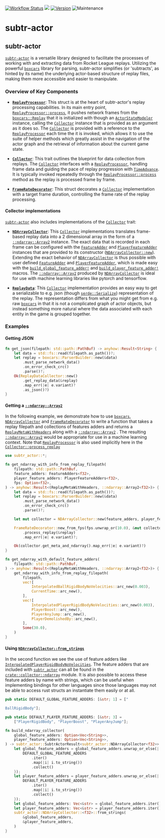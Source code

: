 [![Workflow Status](https://github.com/rlrml/subtr-actor/workflows/main/badge.svg)](https://github.com/rlrml/subtr-actor/actions?query=workflow%3A%22main%22) [![](https://docs.rs/subtr-actor/badge.svg)](https://docs.rs/subtr-actor) [![Version](https://img.shields.io/crates/v/subtr-actor.svg?style=flat-square)](https://crates.io/crates/subtr-actor) ![Maintenance](https://img.shields.io/badge/maintenance-activly--developed-brightgreen.svg)
# subtr-actor

## subtr-actor

[`subtr-actor`][1] is a versatile library designed to facilitate the
processes of working with and extracting data from Rocket League replays.
Utilizing the powerful [`boxcars`][2] library for parsing, subtr-actor
simplifies (or 'subtracts', as hinted by its name) the underlying
actor-based structure of replay files, making them more accessible and
easier to manipulate.

### Overview of Key Components

- **[`ReplayProcessor`][3]**: This struct is at the heart of subtr-actor's
replay processing capabilities. In its main entry point,
[`ReplayProcessor::process`][4], it pushes network frames from the
[`boxcars::Replay`][5] that it is initialized with though an
[`ActorStateModeler`][6] instance, calling the [`Collector`][7] instance that is
provided as an argument as it does so. The [`Collector`][7] is provided with a
reference to the [`ReplayProcessor`][3] each time the it is invoked, which
allows it to use the suite of helper methods which greatly assist in the
navigation of the actor graph and the retrieval of information about the
current game state.

- **[`Collector`][7]**: This trait outlines the blueprint for data collection
from replays. The [`Collector`][7] interfaces with a [`ReplayProcessor`][3],
handling frame data and guiding the pace of replay progression with
[`TimeAdvance`][8]. It is typically invoked repeatedly through the
[`ReplayProcessor::process`][4] method as the replay is processed frame by
frame.

- **[`FrameRateDecorator`][9]**: This struct decorates a [`Collector`][7]
implementation with a target frame duration, controlling the frame rate of
the replay processing.

#### Collector implementations

[`subtr-actor`][1] also includes implementations of the [`Collector`][7] trait:

- **[`NDArrayCollector`][10]**: This [`Collector`][7] implementations translates
frame-based replay data into a 2 dimensional array in the form of a
[`::ndarray::Array2`][11] instance. The exact data that is recorded in each
frame can be configured with the [`FeatureAdder`][12] and [`PlayerFeatureAdder`][13]
instances that are provided to its constructor ([`NDArrayCollector::new`][14]).
Extending the exact behavior of [`NDArrayCollector`][10] is thus possible with
user defined [`FeatureAdder`][12] and [`PlayerFeatureAdder`][13], which is made easy
with the [`build_global_feature_adder!`][15] and [`build_player_feature_adder!`][16]
macros. The [`::ndarray::Array2`][11] produced by [`NDArrayCollector`][10] is ideal
for use with machine learning libraries like pytorch and tensorflow.

- **[`ReplayData`][17]**: This [`Collector`][7] implementation provides an easy way
to get a serializable to e.g. json (though [`serde::Serialize`][18])
representation of the replay. The representation differs from what you might
get from e.g. raw [`boxcars`][2] in that it is not a complicated graph of actor
objects, but instead something more natural where the data associated with
each entity in the game is grouped together.

### Examples

#### Getting JSON

```rust
fn get_json(filepath: std::path::PathBuf) -> anyhow::Result<String> {
    let data = std::fs::read(filepath.as_path())?;
    let replay = boxcars::ParserBuilder::new(&data)
        .must_parse_network_data()
        .on_error_check_crc()
        .parse()?;
    Ok(ReplayDataCollector::new()
        .get_replay_data(&replay)
        .map_err(|e| e.variant)?
        .as_json()?)
}
```

#### Getting a [`::ndarray::Array2`][11]

In the following example, we demonstrate how to use [`boxcars`][2],
[`NDArrayCollector`][10] and [`FrameRateDecorator`][9] to write a function that
takes a replay filepath and collections of features adders and returns a
[`ReplayMetaWithHeaders`][19] along with a [`::ndarray::Array2`][11] . The resulting
[`::ndarray::Array2`][11] would be appropriate for use in a machine learning
context. Note that [`ReplayProcessor`][3] is also used implicitly here in the
[`Collector::process_replay`][20]

```rust
use subtr_actor::*;

fn get_ndarray_with_info_from_replay_filepath(
    filepath: std::path::PathBuf,
    feature_adders: FeatureAdders<f32>,
    player_feature_adders: PlayerFeatureAdders<f32>,
    fps: Option<f32>,
) -> anyhow::Result<(ReplayMetaWithHeaders, ::ndarray::Array2<f32>)> {
    let data = std::fs::read(filepath.as_path())?;
    let replay = boxcars::ParserBuilder::new(&data)
        .must_parse_network_data()
        .on_error_check_crc()
        .parse()?;

    let mut collector = NDArrayCollector::new(feature_adders, player_feature_adders);

    FrameRateDecorator::new_from_fps(fps.unwrap_or(10.0), &mut collector)
        .process_replay(&replay)
        .map_err(|e| e.variant)?;

    Ok(collector.get_meta_and_ndarray().map_err(|e| e.variant)?)
}

fn get_ndarray_with_default_feature_adders(
    filepath: std::path::PathBuf,
) -> anyhow::Result<(ReplayMetaWithHeaders, ::ndarray::Array2<f32>)> {
    get_ndarray_with_info_from_replay_filepath(
        filepath,
        vec![
            InterpolatedBallRigidBodyNoVelocities::arc_new(0.003),
            CurrentTime::arc_new(),
        ],
        vec![
            InterpolatedPlayerRigidBodyNoVelocities::arc_new(0.003),
            PlayerBoost::arc_new(),
            PlayerAnyJump::arc_new(),
            PlayerDemolishedBy::arc_new(),
        ],
        Some(30.0),
    )
}
```

#### Using [`NDArrayCollector::from_strings`][21]

In the second function we see the use of feature adders like
[`InterpolatedPlayerRigidBodyNoVelocities`][22]. The feature adders that are
included with [`subtr_actor`][1] can all be found in the
[`crate::collector::ndarray`][23] module. It is also possible to access these
feature adders by name with strings, which can be useful when implementing
bindings for other languages since those languages may not be able to access
rust structs an instantiate them easily or at all.

```rust
pub static DEFAULT_GLOBAL_FEATURE_ADDERS: [&str; 1] = ["

BallRigidBody"];

pub static DEFAULT_PLAYER_FEATURE_ADDERS: [&str; 3] =
    ["PlayerRigidBody", "PlayerBoost", "PlayerAnyJump"];

fn build_ndarray_collector(
    global_feature_adders: Option<Vec<String>>,
    player_feature_adders: Option<Vec<String>>,
) -> subtr_actor::SubtrActorResult<subtr_actor::NDArrayCollector<f32>> {
    let global_feature_adders = global_feature_adders.unwrap_or_else(|| {
        DEFAULT_GLOBAL_FEATURE_ADDERS
            .iter()
            .map(|i| i.to_string())
            .collect()
    });
    let player_feature_adders = player_feature_adders.unwrap_or_else(|| {
        DEFAULT_PLAYER_FEATURE_ADDERS
            .iter()
            .map(|i| i.to_string())
            .collect()
    });
    let global_feature_adders: Vec<&str> = global_feature_adders.iter().map(|s| &s[..]).collect();
    let player_feature_adders: Vec<&str> = player_feature_adders.iter().map(|s| &s[..]).collect();
    subtr_actor::NDArrayCollector::<f32>::from_strings(
        &global_feature_adders,
        &player_feature_adders,
    )
}
```

[1]: https://docs.rs/subtr-actor/latest/subtr_actor/
[2]: https://docs.rs/boxcars/latest/boxcars/
[3]: https://docs.rs/subtr-actor/latest/subtr_actor/struct.ReplayProcessor.html
[4]: https://docs.rs/subtr-actor/latest/subtr_actor/struct.ReplayProcessor.html#method.process
[5]: https://docs.rs/boxcars/latest/boxcars/struct.Replay.html
[6]: https://docs.rs/subtr-actor/latest/subtr_actor/struct.ActorStateModeler.html
[7]: https://docs.rs/subtr-actor/latest/subtr_actor/trait.Collector.html
[8]: https://docs.rs/subtr-actor/latest/subtr_actor/struct.TimeAdvance.html
[9]: https://docs.rs/subtr-actor/latest/subtr_actor/struct.FrameRateDecorator.html
[10]: https://docs.rs/subtr-actor/latest/subtr_actor/struct.NDArrayCollector.html
[11]: https://docs.rs/ndarray/latest/ndarray/type.Array2.html
[12]: https://docs.rs/subtr-actor/latest/subtr_actor/trait.FeatureAdder.html
[13]: https://docs.rs/subtr-actor/latest/subtr_actor/trait.PlayerFeatureAdder.html
[14]: https://docs.rs/subtr-actor/latest/subtr_actor/struct.NDArrayCollector.html#method.new
[15]: https://docs.rs/subtr-actor/latest/subtr_actor/macro.build_global_feature_adder.html
[16]: https://docs.rs/subtr-actor/latest/subtr_actor/macro.build_player_feature_adder.html
[17]: https://docs.rs/subtr-actor/latest/subtr_actor/struct.ReplayData.html
[18]: https://docs.rs/serde/latest/serde/trait.Serialize.html
[19]: https://docs.rs/subtr-actor/latest/subtr_actor/struct.ReplayMetaWithHeaders.html
[20]: https://docs.rs/subtr-actor/latest/subtr_actor/trait.Collector.html#method.process_replay
[21]: https://docs.rs/subtr-actor/latest/subtr_actor/struct.NDArrayCollector.html#method.from_strings
[22]: https://docs.rs/subtr-actor/latest/subtr_actor/trait.InterpolatedPlayerRigidBodyNoVelocities.html
[23]: https://docs.rs/subtr-actor/latest/subtr_actor/collector/ndarray/index.html
